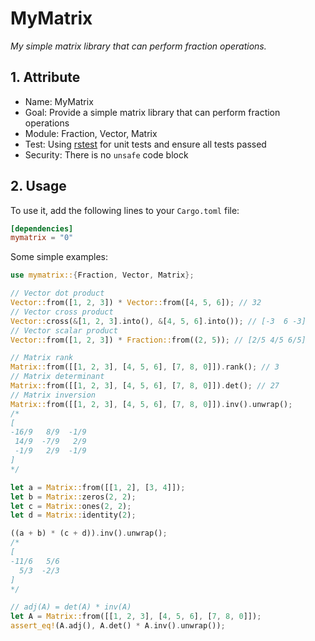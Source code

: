 # MyMatrix

_My simple matrix library that can perform fraction operations._

## 1. Attribute

- Name: MyMatrix
- Goal: Provide a simple matrix library that can perform fraction operations
- Module: Fraction, Vector, Matrix
- Test: Using [rstest](https://crates.io/crates/rstest) for unit tests and ensure all tests passed
- Security: There is no `unsafe` code block

## 2. Usage

To use it, add the following lines to your `Cargo.toml` file:

```toml
[dependencies]
mymatrix = "0"
```

Some simple examples:

```rust
use mymatrix::{Fraction, Vector, Matrix};

// Vector dot product
Vector::from([1, 2, 3]) * Vector::from([4, 5, 6]); // 32
// Vector cross product
Vector::cross(&[1, 2, 3].into(), &[4, 5, 6].into()); // [-3  6 -3]
// Vector scalar product
Vector::from([1, 2, 3]) * Fraction::from((2, 5)); // [2/5 4/5 6/5]

// Matrix rank
Matrix::from([[1, 2, 3], [4, 5, 6], [7, 8, 0]]).rank(); // 3
// Matrix determinant
Matrix::from([[1, 2, 3], [4, 5, 6], [7, 8, 0]]).det(); // 27
// Matrix inversion
Matrix::from([[1, 2, 3], [4, 5, 6], [7, 8, 0]]).inv().unwrap();
/*
[
-16/9   8/9  -1/9
 14/9  -7/9   2/9
 -1/9   2/9  -1/9
]
*/

let a = Matrix::from([[1, 2], [3, 4]]);
let b = Matrix::zeros(2, 2);
let c = Matrix::ones(2, 2);
let d = Matrix::identity(2);

((a + b) * (c + d)).inv().unwrap();
/*
[
-11/6   5/6
  5/3  -2/3
]
*/

// adj(A) = det(A) * inv(A)
let A = Matrix::from([[1, 2, 3], [4, 5, 6], [7, 8, 0]]);
assert_eq!(A.adj(), A.det() * A.inv().unwrap());
```
